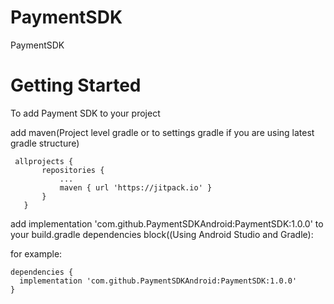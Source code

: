 # PaymentSDK
PaymentSDK




# Getting Started

To add Payment SDK to your project 

  add maven(Project level gradle or to settings gradle if you are using latest gradle structure)
 ```
  allprojects {
		repositories {
			...
			maven { url 'https://jitpack.io' }
		}
	}
  ```	
  
  
  add implementation 'com.github.PaymentSDKAndroid:PaymentSDK:1.0.0' to your build.gradle dependencies block((Using Android Studio and Gradle): 
  
  for example:
  
  ```
  dependencies {
    implementation 'com.github.PaymentSDKAndroid:PaymentSDK:1.0.0'
  }
  ```

